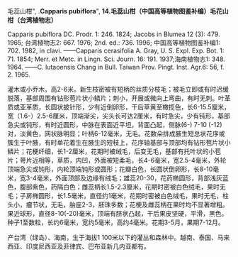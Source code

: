 毛蕊山柑",
.**Capparis pubiflora**",
**14.毛蕊山柑（中国高等植物图鉴补编）毛花山柑（台湾植物志）**

Capparis pubiflora DC. Prodr. 1: 246. 1824; Jacobs in Blumea 12 (3): 479. 1965; 台湾植物志2: 667. 1976; 2nd. ed.: 736. 1996; 中国高等植物图鉴补编1: 702. 1982, in clavi. ——Capparis cerasifolia A. Gray, U. S. Expl. Exp. Bot. 1: 71. 1854; Merr. et Metc. in Lingn. Sci. Journ. 16: 191. 1937;海南植物志1: 348. 1964. ——C. lutaoensis Chang in Bull. Taiwan Prov. Pingt. Inst. Agr.6: 56, f. 2. 1965.

灌木或小乔木，高2-6米。新生枝密被有短柄的丝质分枝毛；被毛立即或有时迟缓脱落，基部周围有钻形苞片状小鳞片；刺小，开展或微向上弯曲，有时无刺。叶革质或亚革质，长圆状披针形，少有近倒卵形，干后草黄至橄揽色，长6-15.5厘米，宽（1.6-）2.5-6厘米，顶端渐尖，尖头长可达2厘米，有时急尖，少有钝形，基部急尖或钝形，有时近圆形，中脉在表面近平坦，背面凸起，侧脉(6-) 7-10 (-12)对，淡黄色，网状脉明显；叶柄6-12毫米，无毛。花数朵排成腋生短总状花序或簇生于叶腋，有时单花着生在腋生的短枝上，花序轴基部与顶部均有钻形苞片状小鳞片；花梗纤细，长1-2厘米，花期时被绒毛，后变无毛，基部有托叶状的小苞片；萼片近相等，草质，内凹，外面被短柔毛，长4-6毫米，宽2.5-4毫米，外轮顶端急尖或钝形，内轮顶端钝形或圆形；花瓣白色，长圆状倒卵形，长8-10毫米，宽3-4毫米，外面顶部及边缘有绒毛；雄蕊20-30，花药椭圆形，背部浅灰蓝色，腹部紫色，药隔白色；雌蕊柄长1.5-2.3厘米，花期时密被白色绒毛，果时无毛；子房椭圆形，长1.5毫米，直径约1毫米，花期时密被白色绒毛，果时无毛，柱头小，瘤节状，无毛，胎座2-3，胚珠多数；花梗及雌蕊柄在果时均不显著增粗。果近球形，直径8-10(-20)毫米，顶端有脐状凸起，干后果皮坚硬，平滑，黑色。种子1至数粒，长约6毫米，宽约5毫米，高约4毫米。花期3-5月，果期7-12月。

产台湾（绿岛）、海南，生于海拔1 100米以下的灌丛和森林中。越南、泰国、马来西亚、印度尼西亚及菲律宾、巴布亚新几内亚都有。
